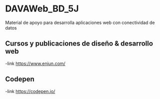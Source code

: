 # DAVAWeb_BD_5J
Material de apoyo para desarrolla aplicaciones web con conectividad de datos
## Cursos y publicaciones de diseño & desarrollo web
-link https://www.eniun.com/
## Codepen
-link https://codepen.io/
